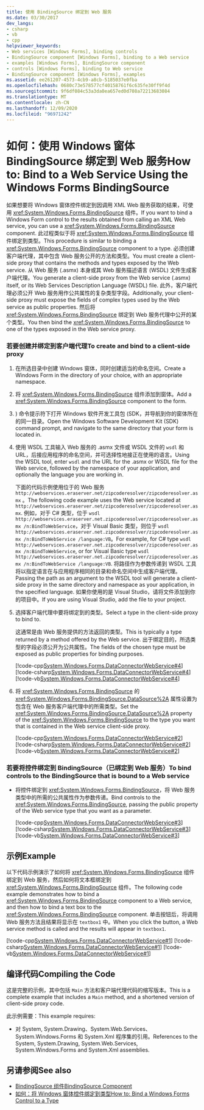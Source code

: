 ```yaml
---
title: 使用 BindingSource 绑定到 Web 服务
ms.date: 03/30/2017
dev_langs:
- csharp
- vb
- cpp
helpviewer_keywords:
- Web services [Windows Forms], binding controls
- BindingSource component [Windows Forms], binding to a Web service
- examples [Windows Forms], BindingSource component
- controls [Windows Forms], binding to Web service
- BindingSource component [Windows Forms], examples
ms.assetid: ee261207-4573-4cb9-a8cb-5185037e0fba
ms.openlocfilehash: 0680c73e578577cf40158761f6c635fe30ff9f4d
ms.sourcegitcommit: 9f6df084c53a3da0ea657ed0d708a72213683084
ms.translationtype: MT
ms.contentlocale: zh-CN
ms.lasthandoff: 12/09/2020
ms.locfileid: "96971242"
---
```

# <a name="how-to-bind-to-a-web-service-using-the-windows-forms-bindingsource"></a><span data-ttu-id="8e741-102">如何：使用 Windows 窗体 BindingSource 绑定到 Web 服务</span><span class="sxs-lookup"><span data-stu-id="8e741-102">How to: Bind to a Web Service Using the Windows Forms BindingSource</span></span>
<span data-ttu-id="8e741-103">如果想要将 Windows 窗体控件绑定到因调用 XML Web 服务获取的结果，可使用 <xref:System.Windows.Forms.BindingSource> 组件。</span><span class="sxs-lookup"><span data-stu-id="8e741-103">If you want to bind a Windows Form control to the results obtained from calling an XML Web service, you can use a <xref:System.Windows.Forms.BindingSource> component.</span></span> <span data-ttu-id="8e741-104">此过程类似于将 <xref:System.Windows.Forms.BindingSource> 组件绑定到类型。</span><span class="sxs-lookup"><span data-stu-id="8e741-104">This procedure is similar to binding a <xref:System.Windows.Forms.BindingSource> component to a type.</span></span> <span data-ttu-id="8e741-105">必须创建客户端代理，其中包含 Web 服务公开的方法和类型。</span><span class="sxs-lookup"><span data-stu-id="8e741-105">You must create a client-side proxy that contains the methods and types exposed by the Web service.</span></span> <span data-ttu-id="8e741-106">从 Web 服务 (.asmx) 本身或其 Web 服务描述语言 (WSDL) 文件生成客户端代理。</span><span class="sxs-lookup"><span data-stu-id="8e741-106">You generate a client-side proxy from the Web service (.asmx) itself, or its Web Services Description Language (WSDL) file.</span></span> <span data-ttu-id="8e741-107">此外，客户端代理必须公开 Web 服务用作公共属性的复杂类型字段。</span><span class="sxs-lookup"><span data-stu-id="8e741-107">Additionally, your client-side proxy must expose the fields of complex types used by the Web service as public properties.</span></span> <span data-ttu-id="8e741-108">然后将 <xref:System.Windows.Forms.BindingSource> 绑定到 Web 服务代理中公开的某个类型。</span><span class="sxs-lookup"><span data-stu-id="8e741-108">You then bind the <xref:System.Windows.Forms.BindingSource> to one of the types exposed in the Web service proxy.</span></span>  
  
### <a name="to-create-and-bind-to-a-client-side-proxy"></a><span data-ttu-id="8e741-109">若要创建并绑定到客户端代理</span><span class="sxs-lookup"><span data-stu-id="8e741-109">To create and bind to a client-side proxy</span></span>  
  
1. <span data-ttu-id="8e741-110">在所选目录中创建 Windows 窗体，同时创建适当的命名空间。</span><span class="sxs-lookup"><span data-stu-id="8e741-110">Create a Windows Form in the directory of your choice, with an appropriate namespace.</span></span>  
  
2. <span data-ttu-id="8e741-111">将 <xref:System.Windows.Forms.BindingSource> 组件添加到窗体。</span><span class="sxs-lookup"><span data-stu-id="8e741-111">Add a <xref:System.Windows.Forms.BindingSource> component to the form.</span></span>  
  
3. <span data-ttu-id="8e741-112">) 命令提示符下打开 Windows 软件开发工具包 (SDK，并导航到你的窗体所在的同一目录。</span><span class="sxs-lookup"><span data-stu-id="8e741-112">Open the Windows Software Development Kit (SDK) command prompt, and navigate to the same directory that your form is located in.</span></span>  
  
4. <span data-ttu-id="8e741-113">使用 WSDL 工具输入 Web 服务的 .asmx 文件或 WSDL 文件的 `wsdl` 和 URL，后接应用程序的命名空间，并可选择性地接正在使用的语言。</span><span class="sxs-lookup"><span data-stu-id="8e741-113">Using the WSDL tool, enter `wsdl` and the URL for the .asmx or WSDL file for the Web service, followed by the namespace of your application, and optionally the language you are working in.</span></span>  
  
     <span data-ttu-id="8e741-114">下面的代码示例使用位于的 Web 服务 `http://webservices.eraserver.net/zipcoderesolver/zipcoderesolver.asmx` 。</span><span class="sxs-lookup"><span data-stu-id="8e741-114">The following code example uses the Web service located at `http://webservices.eraserver.net/zipcoderesolver/zipcoderesolver.asmx`.</span></span> <span data-ttu-id="8e741-115">例如，对于 C# 类型，位于 `wsdl http://webservices.eraserver.net.zipcoderesolver/zipcoderesolver.asmx /n:BindToWebService`，对于 Visual Basic 类型，则位于 `wsdl http://webservices.eraserver.net.zipcoderesolver/zipcoderesolver.asmx /n:BindToWebService /language:VB`。</span><span class="sxs-lookup"><span data-stu-id="8e741-115">For example, for C# type `wsdl http://webservices.eraserver.net.zipcoderesolver/zipcoderesolver.asmx /n:BindToWebService`, or for Visual Basic type `wsdl http://webservices.eraserver.net.zipcoderesolver/zipcoderesolver.asmx /n:BindToWebService /language:VB`.</span></span> <span data-ttu-id="8e741-116">将路径作为参数传递到 WSDL 工具将以指定语言在与应用程序相同的目录和命名空间中生成客户端代理。</span><span class="sxs-lookup"><span data-stu-id="8e741-116">Passing the path as an argument to the WSDL tool will generate a client-side proxy in the same directory and namespace as your application, in the specified language.</span></span> <span data-ttu-id="8e741-117">如果你使用的是 Visual Studio，请将文件添加到你的项目中。</span><span class="sxs-lookup"><span data-stu-id="8e741-117">If you are using Visual Studio, add the file to your project.</span></span>  
  
5. <span data-ttu-id="8e741-118">选择客户端代理中要将绑定到的类型。</span><span class="sxs-lookup"><span data-stu-id="8e741-118">Select a type in the client-side proxy to bind to.</span></span>  
  
     <span data-ttu-id="8e741-119">这通常是由 Web 服务提供的方法返回的类型。</span><span class="sxs-lookup"><span data-stu-id="8e741-119">This is typically a type returned by a method offered by the Web service.</span></span> <span data-ttu-id="8e741-120">出于绑定目的，所选类型的字段必须公开为公共属性。</span><span class="sxs-lookup"><span data-stu-id="8e741-120">The fields of the chosen type must be exposed as public properties for binding purposes.</span></span>  
  
     [!code-cpp[System.Windows.Forms.DataConnectorWebService#4](~/samples/snippets/cpp/VS_Snippets_Winforms/System.Windows.Forms.DataConnectorWebService/CPP/form1.cpp#4)]
     [!code-csharp[System.Windows.Forms.DataConnectorWebService#4](~/samples/snippets/csharp/VS_Snippets_Winforms/System.Windows.Forms.DataConnectorWebService/CS/form1.cs#4)]
     [!code-vb[System.Windows.Forms.DataConnectorWebService#4](~/samples/snippets/visualbasic/VS_Snippets_Winforms/System.Windows.Forms.DataConnectorWebService/VB/form1.vb#4)]  
  
6. <span data-ttu-id="8e741-121">将 <xref:System.Windows.Forms.BindingSource> 的 <xref:System.Windows.Forms.BindingSource.DataSource%2A> 属性设置为包含在 Web 服务客户端代理中的所需类型。</span><span class="sxs-lookup"><span data-stu-id="8e741-121">Set the <xref:System.Windows.Forms.BindingSource.DataSource%2A> property of the <xref:System.Windows.Forms.BindingSource> to the type you want that is contained in the Web service client-side proxy.</span></span>  
  
     [!code-cpp[System.Windows.Forms.DataConnectorWebService#2](~/samples/snippets/cpp/VS_Snippets_Winforms/System.Windows.Forms.DataConnectorWebService/CPP/form1.cpp#2)]
     [!code-csharp[System.Windows.Forms.DataConnectorWebService#2](~/samples/snippets/csharp/VS_Snippets_Winforms/System.Windows.Forms.DataConnectorWebService/CS/form1.cs#2)]
     [!code-vb[System.Windows.Forms.DataConnectorWebService#2](~/samples/snippets/visualbasic/VS_Snippets_Winforms/System.Windows.Forms.DataConnectorWebService/VB/form1.vb#2)]  
  
### <a name="to-bind-controls-to-the-bindingsource-that-is-bound-to-a-web-service"></a><span data-ttu-id="8e741-122">若要将控件绑定到 BindingSource（已绑定到 Web 服务）</span><span class="sxs-lookup"><span data-stu-id="8e741-122">To bind controls to the BindingSource that is bound to a Web service</span></span>  
  
- <span data-ttu-id="8e741-123">将控件绑定到 <xref:System.Windows.Forms.BindingSource>，将 Web 服务类型中的所需的公共属性作为参数传递。</span><span class="sxs-lookup"><span data-stu-id="8e741-123">Bind controls to the <xref:System.Windows.Forms.BindingSource>, passing the public property of the Web service type that you want as a parameter.</span></span>  
  
     [!code-cpp[System.Windows.Forms.DataConnectorWebService#3](~/samples/snippets/cpp/VS_Snippets_Winforms/System.Windows.Forms.DataConnectorWebService/CPP/form1.cpp#3)]
     [!code-csharp[System.Windows.Forms.DataConnectorWebService#3](~/samples/snippets/csharp/VS_Snippets_Winforms/System.Windows.Forms.DataConnectorWebService/CS/form1.cs#3)]
     [!code-vb[System.Windows.Forms.DataConnectorWebService#3](~/samples/snippets/visualbasic/VS_Snippets_Winforms/System.Windows.Forms.DataConnectorWebService/VB/form1.vb#3)]  
  
## <a name="example"></a><span data-ttu-id="8e741-124">示例</span><span class="sxs-lookup"><span data-stu-id="8e741-124">Example</span></span>  
 <span data-ttu-id="8e741-125">以下代码示例演示了如何将 <xref:System.Windows.Forms.BindingSource> 组件绑定到 Web 服务，然后如何将文本框绑定到 <xref:System.Windows.Forms.BindingSource> 组件。</span><span class="sxs-lookup"><span data-stu-id="8e741-125">The following code example demonstrates how to bind a <xref:System.Windows.Forms.BindingSource> component to a Web service, and then how to bind a text box to the <xref:System.Windows.Forms.BindingSource> component.</span></span> <span data-ttu-id="8e741-126">单击按钮后，将调用 Web 服务方法且结果将显示在 `textbox1` 中。</span><span class="sxs-lookup"><span data-stu-id="8e741-126">When you click the button, a Web service method is called and the results will appear in `textbox1`.</span></span>  
  
 [!code-cpp[System.Windows.Forms.DataConnectorWebService#1](~/samples/snippets/cpp/VS_Snippets_Winforms/System.Windows.Forms.DataConnectorWebService/CPP/form1.cpp#1)]
 [!code-csharp[System.Windows.Forms.DataConnectorWebService#1](~/samples/snippets/csharp/VS_Snippets_Winforms/System.Windows.Forms.DataConnectorWebService/CS/form1.cs#1)]
 [!code-vb[System.Windows.Forms.DataConnectorWebService#1](~/samples/snippets/visualbasic/VS_Snippets_Winforms/System.Windows.Forms.DataConnectorWebService/VB/form1.vb#1)]  
  
## <a name="compiling-the-code"></a><span data-ttu-id="8e741-127">编译代码</span><span class="sxs-lookup"><span data-stu-id="8e741-127">Compiling the Code</span></span>  
 <span data-ttu-id="8e741-128">这是完整的示例，其中包括 `Main` 方法和客户端代理代码的缩写版本。</span><span class="sxs-lookup"><span data-stu-id="8e741-128">This is a complete example that includes a `Main` method, and a shortened version of client-side proxy code.</span></span>  
  
 <span data-ttu-id="8e741-129">此示例需要：</span><span class="sxs-lookup"><span data-stu-id="8e741-129">This example requires:</span></span>  
  
- <span data-ttu-id="8e741-130">对 System, System.Drawing、System.Web.Services、System.Windows.Forms 和 System.Xml 程序集的引用。</span><span class="sxs-lookup"><span data-stu-id="8e741-130">References to the System, System.Drawing, System.Web.Services, System.Windows.Forms and System.Xml assemblies.</span></span>  
  
## <a name="see-also"></a><span data-ttu-id="8e741-131">另请参阅</span><span class="sxs-lookup"><span data-stu-id="8e741-131">See also</span></span>

- [<span data-ttu-id="8e741-132">BindingSource 组件</span><span class="sxs-lookup"><span data-stu-id="8e741-132">BindingSource Component</span></span>](bindingsource-component.md)
- [<span data-ttu-id="8e741-133">如何：将 Windows 窗体控件绑定到类型</span><span class="sxs-lookup"><span data-stu-id="8e741-133">How to: Bind a Windows Forms Control to a Type</span></span>](how-to-bind-a-windows-forms-control-to-a-type.md)
